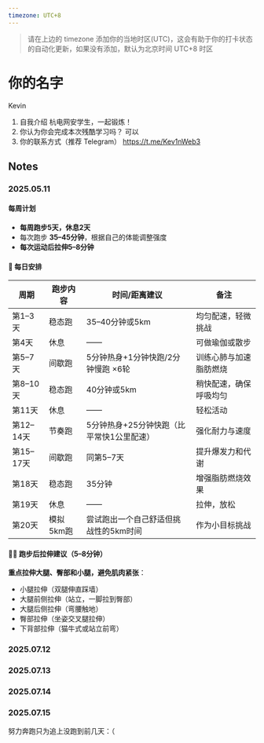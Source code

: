 ```yaml
---
timezone: UTC+8
---
```


> 请在上边的 timezone 添加你的当地时区(UTC)，这会有助于你的打卡状态的自动化更新，如果没有添加，默认为北京时间 UTC+8 时区


# 你的名字
Kevin
1. 自我介绍
杭电网安学生，一起锻炼！
2. 你认为你会完成本次残酷学习吗？
可以
3. 你的联系方式（推荐 Telegram）
https://t.me/Kev1nWeb3

## Notes

<!-- Content_START -->

### 2025.05.11

#### 每周计划
- **每周跑步5天，休息2天**
- 每次跑步 **35–45分钟**，根据自己的体能调整强度
- **每次运动后拉伸5–8分钟**

#### 📅 每日安排

| 周期  | 跑步内容           | 时间/距离建议         | 备注                             |
|-------|--------------------|------------------------|----------------------------------|
| 第1–3天 | 稳态跑              | 35–40分钟或5km         | 均匀配速，轻微挑战                |
| 第4天   | 休息                | ——                     | 可做瑜伽或散步                   |
| 第5–7天 | 间歇跑              | 5分钟热身+1分钟快跑/2分钟慢跑 ×6轮 | 训练心肺与加速脂肪燃烧           |
| 第8–10天 | 稳态跑              | 40分钟或5km            | 稍快配速，确保呼吸均匀           |
| 第11天  | 休息                | ——                     | 轻松活动                         |
| 第12–14天 | 节奏跑             | 5分钟热身+25分钟快跑（比平常快1公里配速） | 强化耐力与速度                   |
| 第15–17天 | 间歇跑             | 同第5–7天               | 提升爆发力和代谢                 |
| 第18天  | 稳态跑              | 35分钟                 | 增强脂肪燃烧效果                 |
| 第19天  | 休息                | ——                     | 拉伸，放松                       |
| 第20天  | 模拟5km跑           | 尝试跑出一个自己舒适但挑战性的5km时间 | 作为小目标挑战                   |

#### 🧘‍♂️ 跑步后拉伸建议（5–8分钟）
**重点拉伸大腿、臀部和小腿，避免肌肉紧张**：
- 小腿拉伸（双腿伸直踩墙）
- 大腿前侧拉伸（站立，一脚拉到臀部）
- 大腿后侧拉伸（弯腰触地）
- 臀部拉伸（坐姿交叉腿拉伸）
- 下背部拉伸（猫牛式或站立前弯）


### 2025.07.12


### 2025.07.13


### 2025.07.14


### 2025.07.15

努力奔跑只为追上没跑到前几天：（